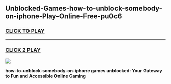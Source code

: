 
## Unblocked-Games-how-to-unblock-somebody-on-iphone-Play-Online-Free-pu0c6
<h3>
<a href="https://premium76.site?title=how-to-unblock-somebody-on-iphone&ref=26A">CLICK TO PLAY</a></h3>
<hr>

<h3>
<a href="https://premium76.site?title=how-to-unblock-somebody-on-iphone&ref=26A">CLICK 2 PLAY</a>
  
</h3>

<a href="https://premium76.site?title=how-to-unblock-somebody-on-iphone&ref=26A"><img src="https://clearcache.store/games.png"></a>


**how-to-unblock-somebody-on-iphone games unblocked: Your Gateway to Fun and Accessible Online Gaming**
